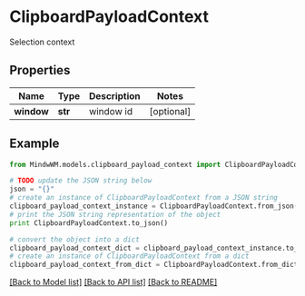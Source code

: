 # ClipboardPayloadContext

Selection context

## Properties
Name | Type | Description | Notes
------------ | ------------- | ------------- | -------------
**window** | **str** | window id | [optional] 

## Example

```python
from MindwWM.models.clipboard_payload_context import ClipboardPayloadContext

# TODO update the JSON string below
json = "{}"
# create an instance of ClipboardPayloadContext from a JSON string
clipboard_payload_context_instance = ClipboardPayloadContext.from_json(json)
# print the JSON string representation of the object
print ClipboardPayloadContext.to_json()

# convert the object into a dict
clipboard_payload_context_dict = clipboard_payload_context_instance.to_dict()
# create an instance of ClipboardPayloadContext from a dict
clipboard_payload_context_from_dict = ClipboardPayloadContext.from_dict(clipboard_payload_context_dict)
```
[[Back to Model list]](../README.md#documentation-for-models) [[Back to API list]](../README.md#documentation-for-api-endpoints) [[Back to README]](../README.md)


